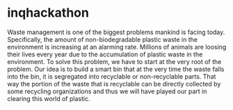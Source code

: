 # inqhackathon
Waste management is one of the biggest problems mankind is facing today. Specifically, the amount of non-biodegradable plastic waste in the environment is increasing at an alarming rate. Millions of animals are loosing their lives every year due to the accumulation of plastic waste in the environment. To solve this problem, we have to start at the very root of the problem. Our idea is to build a smart bin that at the very time the waste falls into the bin, it is segregated into recyclable or non-recyclable parts. That way the portion of the waste that is recyclable can be directly collected by some recycling organizations and thus we will have played our part in clearing this world of plastic.
